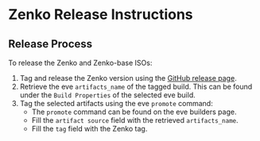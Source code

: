 # Zenko Release Instructions

## Release Process

To release the Zenko and Zenko-base ISOs:

1. Tag and release the Zenko version using the [GitHub release page](https://github.com/scality/Zenko/releases/new).
1. Retrieve the eve `artifacts_name` of the tagged build. This can be found
   under the `Build Properties` of the selected eve build.
1. Tag the selected artifacts using the eve `promote` command:
   * The `promote` command can be found on the eve builders page.
   * Fill the `artifact source` field with the retrieved `artifacts_name`.
   * Fill the `tag` field with the Zenko tag.
